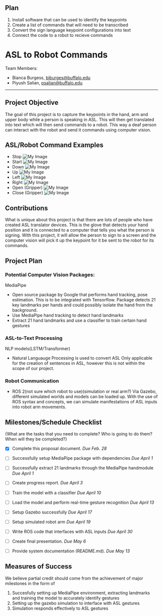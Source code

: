 ## Plan
1. Install software that can be used to identify the keypoints
2. Create a list of commands that will need to be transcribed
3. Convert the sign language keypoint configurations into text
4. Connect the code to a robot to recieve commands

# ASL to Robot Commands

Team Members:
- Bianca Burgess, biburges@buffalo.edu
- Piyush Salian, psalian@buffalo.edu

--- 

## Project Objective
The goal of this project is to capture the keypoints in the hand, arm and upper body while a person is speaking in ASL. This will then get translated into text which will then send commands to a robot. This way a deaf person can interact with the robot and send it commands using computer vision. 


## ASL/Robot Command Examples
- Stop
![My Image](Stop.png)
- Start
![My Image](Start.png)
- Down
![My Image](down.png)
- Up
![My Image](up.png)
- Left
![My Image](left.png)
- Right
![My Image](right.png)
- Open (Gripper)
![My Image](open.png)
- Close (Gripper)
![My Image](close.png)


## Contributions
What is unique about this project is that there are lots of people who have created ASL translator devices. This is the glove that detects your hand position and it is connected to a computer that tells you what the person is signing. With this project, it will allow the person to sign to a screen and the computer vision will pick it up the keypoint for it be sent to the robot for its commands.


## Project Plan

### Potential Computer Vision Packages:
MediaPipe
- Open source package by Google that performs hand tracking, pose estimation. This is to be integrated with Tensorflow. Package detects 21 key landmarks per hands and could possibly isolate the hand from the background.
- Use MediaPipe hand tracking to detect hand landmarks
- Extract 21 hand landmarks and use a classifier to train certain hand gestures
  
### ASL-to-Text Processing
NLP models(LSTM/Transformer)
 - Natural Languauge Processing is used to convert ASL
Only applicable for the creation of sentences in ASL, however this is not within the scope of our project. 


### Robot Communication
- ROS 2(not sure which robot to use)(simulation or real arm?)
Via Gazebo, different simulated worlds and models can be loaded up. With the use of ROS syntax and concepts, we can simulate manifestations of ASL inputs into robot arm movements. 

## Milestones/Schedule Checklist
{What are the tasks that you need to complete?  Who is going to do them?  When will they be completed?}
- [X] Complete this proposal document.  *Due Feb. 28*
- [ ] Successfully setup MediaPipe package with dependencies *Due April 1*
- [ ] Successfully extract 21 landmarks through the MediaPipe handmodule *Due April 1*
- [ ] Create progress report.  *Due April 3*
- [ ] Train the model with a classifier *Due April 10*
- [ ] Load the model and perform real-time gesture recognition *Due April 13*
- [ ] Setup Gazebo successfully *Due April 17*
- [ ] Setup simulated robot arm *Due April 19*
- [ ] Write ROS code that interfaces with ASL inputs *Due April 30*
- [ ] Create final presentation.  *Due May 6*
- [ ] Provide system documentation (README.md).  *Due May 13*


## Measures of Success
We believe partial credit should come from the achievement of major milestones in the form of 
1) Succesfully setting up MediaPipe environment, extracting landmarks and training the model to accurately identify gestures
2) Setting up the gazebo simulation to interface with ASL gestures
3) Simulation responds effectively to ASL gestures
